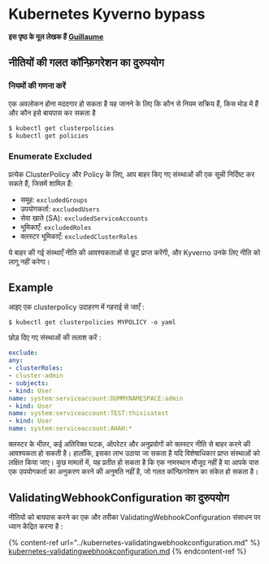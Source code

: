 # Kubernetes Kyverno bypass

**इस पृष्ठ के मूल लेखक हैं** [**Guillaume**](https://www.linkedin.com/in/guillaume-chapela-ab4b9a196)

## नीतियों की गलत कॉन्फ़िगरेशन का दुरुपयोग

### नियमों की गणना करें

एक अवलोकन होना मददगार हो सकता है यह जानने के लिए कि कौन से नियम सक्रिय हैं, किस मोड में हैं और कौन इसे बायपास कर सकता है
```bash
$ kubectl get clusterpolicies
$ kubectl get policies
```
### Enumerate Excluded

प्रत्येक ClusterPolicy और Policy के लिए, आप बाहर किए गए संस्थाओं की एक सूची निर्दिष्ट कर सकते हैं, जिसमें शामिल हैं:

* समूह: `excludedGroups`
* उपयोगकर्ता: `excludedUsers`
* सेवा खाते (SA): `excludedServiceAccounts`
* भूमिकाएँ: `excludedRoles`
* क्लस्टर भूमिकाएँ: `excludedClusterRoles`

ये बाहर की गई संस्थाएँ नीति की आवश्यकताओं से छूट प्राप्त करेंगी, और Kyverno उनके लिए नीति को लागू नहीं करेगा।

## Example&#x20;

आइए एक clusterpolicy उदाहरण में गहराई से जाएँ :&#x20;
```
$ kubectl get clusterpolicies MYPOLICY -o yaml
```
छोड़ दिए गए संस्थाओं की तलाश करें :&#x20;
```yaml
exclude:
any:
- clusterRoles:
- cluster-admin
- subjects:
- kind: User
name: system:serviceaccount:DUMMYNAMESPACE:admin
- kind: User
name: system:serviceaccount:TEST:thisisatest
- kind: User
name: system:serviceaccount:AHAH:*

```
क्लस्टर के भीतर, कई अतिरिक्त घटक, ऑपरेटर और अनुप्रयोगों को क्लस्टर नीति से बाहर करने की आवश्यकता हो सकती है। हालाँकि, इसका लाभ उठाया जा सकता है यदि विशेषाधिकार प्राप्त संस्थाओं को लक्षित किया जाए। कुछ मामलों में, यह प्रतीत हो सकता है कि एक नामस्थान मौजूद नहीं है या आपके पास एक उपयोगकर्ता का अनुकरण करने की अनुमति नहीं है, जो गलत कॉन्फ़िगरेशन का संकेत हो सकता है।

## ValidatingWebhookConfiguration का दुरुपयोग

नीतियों को बायपास करने का एक और तरीका ValidatingWebhookConfiguration संसाधन पर ध्यान केंद्रित करना है :&#x20;

{% content-ref url="../kubernetes-validatingwebhookconfiguration.md" %}
[kubernetes-validatingwebhookconfiguration.md](../kubernetes-validatingwebhookconfiguration.md)
{% endcontent-ref %}

